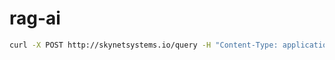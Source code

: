 # rag-ai

```bash
curl -X POST http://skynetsystems.io/query -H "Content-Type: application/json" -d '{"query":"<QUERY-STRING>"}'
```
